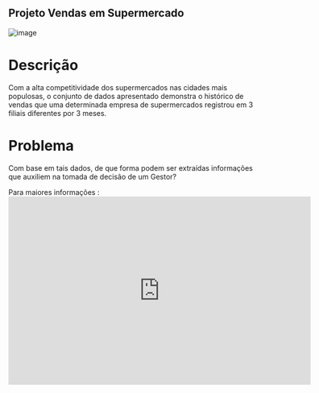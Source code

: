 ## Projeto Vendas em Supermercado

![image](https://user-images.githubusercontent.com/102249253/184262236-80813e95-649c-41a8-a651-5d003f8d6e5a.png)


# Descrição
Com a alta competitividade dos supermercados nas cidades mais populosas, o conjunto de
dados apresentado demonstra o histórico de vendas que uma determinada empresa de
supermercados registrou em 3 filiais diferentes por 3 meses.

# Problema
Com base em tais dados, de que forma podem ser extraídas informações que auxiliem na
tomada de decisão de um Gestor?

Para maiores informações : <iframe title="Analise de Vendas de um supermercado - Página 1" width="600" height="373.5" src="https://app.powerbi.com/view?r=eyJrIjoiOGE2NmI3YjMtOTVjMC00YWNjLTgxMTYtZGZiNWU3YTExZWEwIiwidCI6IjMwZTgxZWM5LWYwMDYtNDdjYy1hNGVhLThmNWUzMWNjZTAwNCJ9" frameborder="0" allowFullScreen="true"></iframe>

